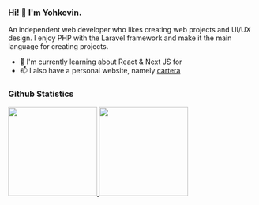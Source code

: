 ### Hi! 👋 I'm Yohkevin.

An independent web developer who likes creating web projects and UI/UX design. I enjoy PHP with the Laravel framework and make it the main language for creating projects.

- 🌱 I'm currently learning about React & Next JS for
- 📫 I also have a personal website, namely <a href="cartera.my.id">cartera</a>
  
### Github Statistics
<p aligned="left">
<a href="https://github.com/Yohkevin1">
    <img height="180em" src="https://github-readme-stats-eight-theta.vercel.app/api?username=Yohkevin1&show_icons=true&theme=algolia&include_all_commits=true&count_private=true"/>
    <img height="180em" src="https://github-readme-stats-eight-theta.vercel.app/api/top-langs/?username=Yohkevin1&layout=compact&langs_count=8&theme=algolia"/>
</a>
</p>
